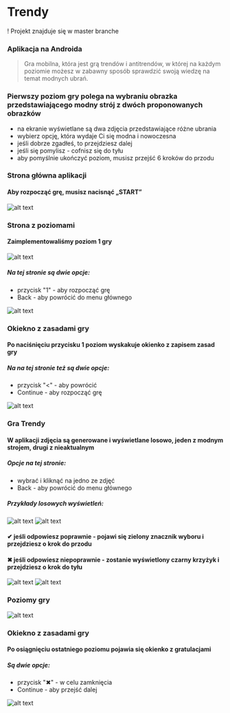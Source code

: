 # Trendy
! Projekt znajduje się w master branche

### Aplikacja na Androida
> Gra mobilna, która jest grą trendów i antitrendów, w której na każdym poziomie możesz w zabawny sposób sprawdzić swoją wiedzę na temat modnych ubrań. 

### Pierwszy poziom gry polega na wybraniu obrazka przedstawiającego modny strój z dwóch proponowanych obrazków
* na ekranie wyświetlane są dwa zdjęcia przedstawiające różne ubrania
* wybierz opcję, która wydaje Ci się modna i nowoczesna
* jeśli dobrze zgadłeś, to przejdziesz dalej
* jeśli się pomylisz - cofnisz się do tyłu
* aby pomyślnie ukończyć poziom, musisz przejść 6 kroków do przodu




### Strona główna aplikacji 
#### Aby rozpocząć grę, musisz nacisnąć „START”


![alt text](png/1.png)





### Strona z poziomami
#### Zaimplementowaliśmy poziom 1 gry

![alt text](png/2.png)



##### Na tej stronie są dwie opcje:
 
* przycisk "1" - aby rozpocząć grę
* Back - aby powrócić do menu głównego



![alt text](png/9.png)





### Okiekno z zasadami gry
#### Po naciśnięciu przycisku 1 poziom wyskakuje okienko z zapisem zasad gry

##### Na na tej stronie też są dwie opcje:
* przycisk "<" - aby powrócić
* Continue - aby rozpocząć grę


![alt text](png/3.png)






### Gra Trendy

#### W aplikacji zdjęcia są generowane i wyświetlane losowo, jeden z modnym strojem, drugi z nieaktualnym

##### Opcje na tej stronie:
* wybrać i kliknąć na jedno ze zdjęć
* Back - aby powrócić do menu głównego



##### Przykłady losowych wyświetleń:

![alt text](png/4.png)
![alt text](png/4.1.png)




#### ✔ jeśli odpowiesz poprawnie - pojawi się zielony znacznik wyboru i przejdziesz o krok do przodu

#### ✖ jeśli odpowiesz niepoprawnie - zostanie wyświetlony czarny krzyżyk i przejdziesz o krok do tyłu

![alt text](png/6.png)
![alt text](png/5.png)


### Poziomy gry

![alt text](png/8.png)



### Okiekno z zasadami gry
#### Po osiągnięciu ostatniego poziomu pojawia się okienko z gratulacjami


##### Są dwie opcje:
* przycisk "✖" - w celu zamknięcia
* Continue - aby przejść dalej

![alt text](png/7.png)







